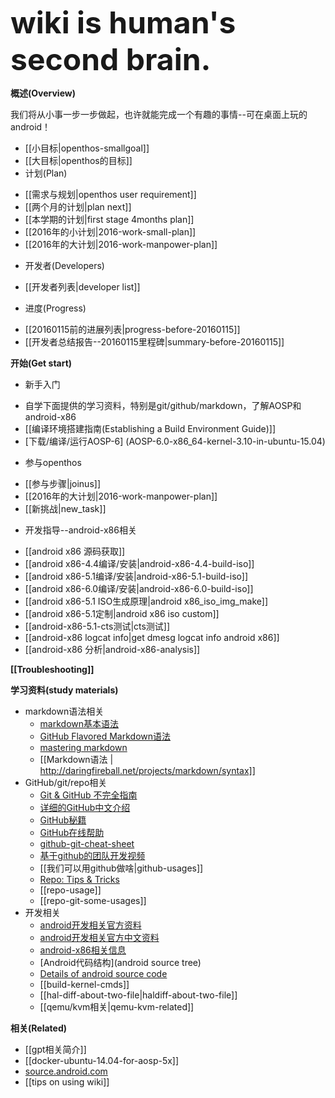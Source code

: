 <b><font size=7>wiki is human's second brain.</font></b>

**概述(Overview)**

我们将从小事一步一步做起，也许就能完成一个有趣的事情--可在桌面上玩的android！
* [[小目标|openthos-smallgoal]]
* [[大目标|openthos的目标]]
* 计划(Plan)
 + [[需求与规划|openthos user requirement]]
 + [[两个月的计划|plan next]]
 + [[本学期的计划|first stage 4months plan]]
 + [[2016年的小计划|2016-work-small-plan]]
 + [[2016年的大计划|2016-work-manpower-plan]]
* 开发者(Developers)
 + [[开发者列表|developer list]]
* 进度(Progress)
 + [[20160115前的进展列表|progress-before-20160115]]
 + [[开发者总结报告--20160115里程碑|summary-before-20160115]]

**开始(Get start)**
* 新手入门
 + 自学下面提供的学习资料，特别是git/github/markdown，了解AOSP和android-x86
 + [[编译环境搭建指南(Establishing a Build Environment Guide)]]
 + [下载/编译/运行AOSP-6] (AOSP-6.0-x86_64-kernel-3.10-in-ubuntu-15.04)
* 参与openthos
 + [[参与步骤|joinus]]
 + [[2016年的大计划|2016-work-manpower-plan]]
 + [[新挑战|new_task]]
* 开发指导--android-x86相关
 + [[android x86 源码获取]]
 + [[android x86-4.4编译/安装|android-x86-4.4-build-iso]]
 + [[android x86-5.1编译/安装|android-x86-5.1-build-iso]]
 + [[android x86-6.0编译/安装|android-x86-6.0-build-iso]]
 + [[android x86-5.1 ISO生成原理|android x86_iso_img_make]]
 + [[android x86-5.1定制|android x86 iso custom]]
 + [[android-x86-5.1-cts测试|cts测试]]
 + [[android-x86 logcat info|get dmesg logcat info android x86]]
 + [[android-x86 分析|android-x86-analysis]]

 
**[[Troubleshooting]]**

**学习资料(study materials)**
 + markdown语法相关
   * [markdown基本语法](https://help.github.com/articles/markdown-basics/)
   * [GitHub Flavored Markdown语法](https://help.github.com/articles/github-flavored-markdown/)
   * [mastering markdown](https://guides.github.com/features/mastering-markdown/)
   * [[Markdown语法 | http://daringfireball.net/projects/markdown/syntax]]
 + GitHub/git/repo相关
   * [Git & GitHub 不完全指南](http://segmentfault.com/bookmark/1230000003102652)
   * [详细的GitHub中文介绍](http://www.worldhello.net/gotgithub/)
   * [GitHub秘籍](https://github.com/tiimgreen/github-cheat-sheet/blob/master/README.zh-cn.md)
   * [GitHub在线帮助](https://help.github.com/)
   * [github-git-cheat-sheet](https://training.github.com/kit/downloads/github-git-cheat-sheet.pdf)
   * [基于github的团队开发视频](http://tutsplus-media.s3.amazonaws.com/net.tutsplus.com/video/4-Team-Collaboration-With-GitHub.mp4)
   * [[我们可以用github做啥|github-usages]]
   * [Repo: Tips & Tricks](http://xda-university.com/as-a-developer/repo-tips-tricks#crayon-568d02e8cbbb1515034006)
   * [[repo-usage]]
   * [[repo-git-some-usages]]
 + 开发相关
   * [android开发相关官方资料](http://source.android.com/source/)
   * [android开发相关官方中文资料](http://udn.yyuap.com/doc/wiki/project/android-source/)
   * [android-x86相关信息](http://www.android-x86.org)
   * [Android代码结构](android source tree)
   * [Details of android source code](http://elinux.org/Master-android)
   * [[build-kernel-cmds]]
   * [[hal-diff-about-two-file|haldiff-about-two-file]]
   * [[qemu/kvm相关|qemu-kvm-related]]

**相关(Related)**
* [[gpt相关简介]]
* [[docker-ubuntu-14.04-for-aosp-5x]]
* [source.android.com](http://source.android.com)
* [[tips on using wiki]]